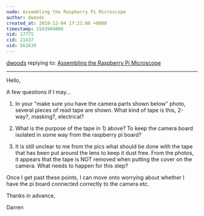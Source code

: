 ```yaml
---
node: Assembling the Raspberry Pi Microscope
author: dwoods
created_at: 2018-12-04 17:21:06 +0000
timestamp: 1543944066
nid: 17775
cid: 21437
uid: 562639
---
```




[dwoods](../profile/dwoods) replying to: [Assembling the Raspberry Pi Microscope](../notes/bronwen/11-29-2018/assembling-the-raspberry-pi-microscope)

----
Hello,

A few questions if I may...

1) In your "make sure you have the camera parts shown below" photo, several pieces of read tape are shown.  What kind of tape is this, 2-way?, masking?, electrical?

2) What is the purpose of the tape in 1) above?  To keep the camera board isolated in some way from the raspberry pi board?

3) It is still unclear to me from the pics what should be done with the tape that has been put around the lens to keep it dust free.  From the photos, it appears that the tape is NOT removed when putting the cover on the camera.  What needs to happen for this step?

Once I get past these points, I can move onto worrying about whether I have the pi board connected correctly to the camera etc. 

Thanks in advance,

Darren
